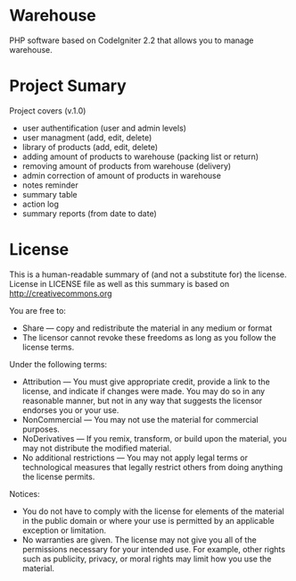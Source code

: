 Warehouse
==========
PHP software based on CodeIgniter 2.2 that allows you to manage warehouse.

Project Sumary
==========
Project covers (v.1.0)
- user authentification (user and admin levels)
- user managment (add, edit, delete)
- library of products (add, edit, delete)
- adding amount of products to warehouse (packing list or return)
- removing amount of products from warehouse (delivery)
- admin correction of amount of products in warehouse
- notes reminder
- summary table
- action log
- summary reports (from date to date)

License 
==========
This is a human-readable summary of (and not a substitute for) the license.
License in LICENSE file as well as this summary is based on http://creativecommons.org

You are free to:
- Share — copy and redistribute the material in any medium or format
- The licensor cannot revoke these freedoms as long as you follow the license terms.

Under the following terms:
- Attribution — You must give appropriate credit, provide a link to the license, and indicate if changes were made. You may do so in any reasonable manner, but not in any way that suggests the licensor endorses you or your use.
- NonCommercial — You may not use the material for commercial purposes.
- NoDerivatives — If you remix, transform, or build upon the material, you may not distribute the modified material.
- No additional restrictions — You may not apply legal terms or technological measures that legally restrict others from doing anything the license permits.

Notices:
- You do not have to comply with the license for elements of the material in the public domain or where your use is permitted by an applicable exception or limitation.
- No warranties are given. The license may not give you all of the permissions necessary for your intended use. For example, other rights such as publicity, privacy, or moral rights may limit how you use the material.
